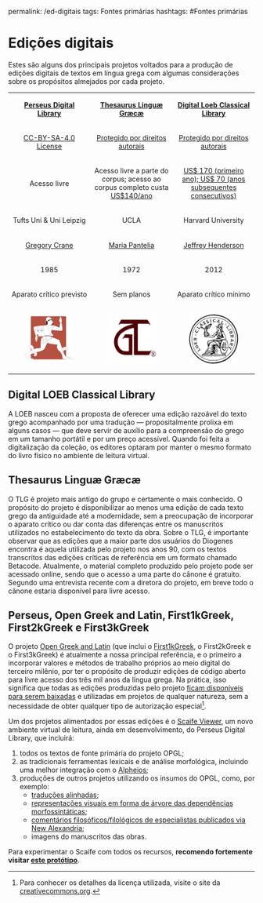 permalink: /ed-digitais
tags: Fontes primárias
hashtags: #Fontes primárias

# Edições digitais

Estes são alguns dos principais projetos voltados para a produção de edições digitais de textos em língua grega com algumas considerações sobre os propósitos almejados por cada projeto.

<table width="100%" cellspacing="0" cellpadding="0" style="width: 100%; border-collapse: collapse">
  <tbody>
    <tr>
      <td valign="middle" style="width: 33%">
        <p style="text-align: center;"><a href="https://scaife.perseus.org"><b>Perseus Digital Library</b></a></p>
      </td>
      <td valign="middle" style="width: 33%">
        <p style="text-align: center;"><a href="http://www.tlg.uci.edu"><b>Thesaurus Linguæ Græcæ</b></a></p>
      </td>
      <td valign="middle" style="width: 33%">
        <p style="text-align: center;"><a href="https://www.loebclassics.com"><b>Digital Loeb Classical Library</b></a></p>
      </td>
    </tr>
    <tr>
      <td valign="middle" style="width: 33%">
        <p style="text-align: center"><a href="https://creativecommons.org/licenses/by-sa/4.0/deed.pt_BR">CC-BY-SA-4.0 License</a></p>
      </td>
      <td valign="middle" style="width: 33%">
        <p style="text-align: center"><a href="http://stephanus.tlg.uci.edu/copyright.php">Protegido por direitos autorais</a></p>
      </td>
      <td valign="middle" style="width: 33%">
        <p style="text-align: center"><a href="https://www.loebclassics.com/page/terms">Protegido por direitos autorais</a></p>
      </td>
    </tr>
    <tr>
      <td valign="middle" style="width: 33%">
        <p style="text-align: center">Acesso livre</p>
      </td>
      <td valign="middle" style="width: 33%">
        <p style="text-align: center">Acesso livre a parte do corpus; acesso ao corpus completo custa <a href="https://stephanus.tlg.uci.edu/indivaccounts/signup">US$140/ano</a></p>
      </td>
      <td valign="middle" style="width: 33%">
        <p style="text-align: center"><a href="https://www.loebclassics.com/page/subscribe;jsessionid=14A54CCD4EC90636D4BDFC93FD7DAAF3#pageContent:~:text=at%20%24170%20for%20the%20first%20year%20and%20%2470%20for%20subsequent%20consecutive%20years">US$ 170 (primeiro ano); US$ 70 (anos subsequentes consecutivos)</a></p>
      </td>
    </tr>
    <tr>
      <td valign="middle" style="width: 33%">
        <p style="text-align: center">Tufts Uni &amp; Uni Leipzig</p>
      </td>
      <td valign="middle" style="width: 33%">
        <p style="text-align: center">UCLA</p>
      </td>
      <td valign="middle" style="width: 33%">
        <p style="text-align: center">Harvard University</p>
      </td>
    </tr>
    <tr>
      <td valign="middle" style="width: 33%">
        <p style="text-align: center"><a href="http://www.perseus.tufts.edu/hopper/about/who/gregoryCrane?redirect=true">Gregory Crane</a></p>
      </td>
      <td valign="middle" style="width: 33%">
        <p style="text-align: center"><a href="http://stephanus.tlg.uci.edu/team.php">Maria Pantelia</a></p>
      </td>
      <td valign="middle" style="width: 33%">
        <p style="text-align: center"><a href="https://www.hup.harvard.edu/features/loeb/editor.html">Jeffrey Henderson</a></p>
      </td>
    </tr>
    <tr>
      <td valign="middle" style="width: 33%">
        <p style="text-align: center">1985</p>
      </td>
      <td valign="middle" style="width: 33%">
        <p style="text-align: center">1972</p>
      </td>
      <td valign="middle" style="width: 33%">
        <p style="text-align: center">2012</p>
      </td>
    </tr>
    <tr>
      <td valign="middle" style="width: 33%">
        <p style="text-align: center">Aparato crítico previsto</p>
      </td>
      <td valign="middle" style="width: 33%">
        <p style="text-align:center;">Sem planos</p>
      </td>
      <td valign="middle" style="width: 33%">
        <p style="text-align: center">Aparato crítico mínimo</p>
      </td>
    </tr>
    <tr>
      <td valign="middle" style="width: 33%">
        <p style="text-align: center"><a href="https://scaife.perseus.org"><img src="./img/__Proj-Perseus.png" width="100px" height="100px" style="border-width:0"></a></p>
      </td>
      <td valign="middle" style="width: 33%">
        <p style="text-align: center"><a href="http://www.tlg.uci.edu"><img src="./img/__Proj-TLG.png" width="100px" height="100px" style="border-width:0"></a></p>
      </td>
      <td valign="middle" style="width: 33%">
        <p style="text-align: center"><a href="https://www.loebclassics.com"><img src="./img/__Proj-LOEB.png" width="100px" height="100px" style="border-width:0"></a></p>
      </td>
    </tr>
  </tbody>
</table>


## Digital LOEB Classical Library

A LOEB nasceu com a proposta de oferecer uma edição razoável do texto grego acompanhado por uma tradução — propositalmente prolixa em alguns casos — que deve servir de auxílio para a compreensão do grego em um tamanho portátil e por um preço acessível. Quando foi feita a digitalização da coleção, os editores optaram por manter o mesmo formato do livro físico no ambiente de leitura virtual.

## Thesaurus Linguæ Græcæ

O TLG é projeto mais antigo do grupo e certamente o mais conhecido. O propósito do projeto é disponibilizar ao menos uma edição de cada texto grego da antiguidade até a modernidade, sem a preocupação de incorporar o aparato crítico ou dar conta das diferenças entre os manuscritos utilizados no estabelecimento do texto da obra. Sobre o TLG, é importante observar que as edições que a maior parte dos usuários do Diogenes encontra é aquela utilizada pelo projeto nos anos 90, com os textos transcritos das edições críticas de referência em um formato chamado Betacode. Atualmente, o material completo produzido pelo projeto pode ser acessado online, sendo que o acesso a uma parte do cânone é gratuito. Segundo uma entrevista recente com a diretora do projeto, em breve todo o cânone estaria disponível para livre acesso.

## Perseus, Open Greek and Latin, First1kGreek, First2kGreek e First3kGreek

O projeto [Open Greek and Latin](https://www.opengreekandlatin.org) (que inclui o [First1kGreek](https://opengreekandlatin.github.io/First1KGreek/), o First2kGreek e o First3kGreek) é atualmente a nossa principal referência, e o primeiro a incorporar valores e métodos de trabalho próprios ao meio digital do terceiro milênio, por ter o propósito de produzir edições de código aberto para livre acesso dos três mil anos da língua grega. Na prática, isso significa que todas as edições produzidas pelo projeto [ficam disponíveis para serem baixadas](https://github.com/OpenGreekAndLatin/First1KGreek) e utilizadas em projetos de qualquer natureza, sem a necessidade de obter qualquer tipo de autorização especial[^2].

Um dos projetos alimentados por essas edições é o [Scaife Viewer](https://scaife.perseus.org), um novo ambiente virtual de leitura, ainda em desenvolvimento, do Perseus Digital Library, que incluirá:

1. todos os textos de fonte primária do projeto OPGL;
2. as tradicionais ferramentas lexicais e de análise morfológica, incluindo uma melhor integração com o [Alpheios](https://alpheios.net);
3. produções de outros projetos utilizando os insumos do OPGL, como, por exemplo:
	- [traduções alinhadas](http://ugarit.ialigner.com);
	- [representações visuais em forma de árvore das dependências morfossintáticas](https://perseids-publications.github.io/gorman-trees/);
	- [comentários filosóficos/filológicos de especialistas publicados via New Alexandria](https://newalexandria.info);
	- imagens do manuscritos das obras.

Para experimentar o Scaife com todos os recursos, **recomendo fortemente visitar [este protótipo](https://sv-mini.scaife-viewer.org/)**.

[^2]: Para conhecer os detalhes da licença utilizada, visite o site da <a href="https://creativecommons.org/licenses/by-sa/4.0/deed.pt_BR">creativecommons.org</a>.

